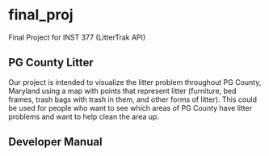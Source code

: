 # final_proj
Final Project for INST 377 (LitterTrak API)

## PG County Litter

Our project is intended to visualize the litter problem throughout PG County, Maryland using a map with points that represent litter (furniture, bed frames, trash bags with trash in them, and other forms of litter). This could be used for people who want to see which areas of PG County have litter problems and want to help clean the area up. 


## Developer Manual
